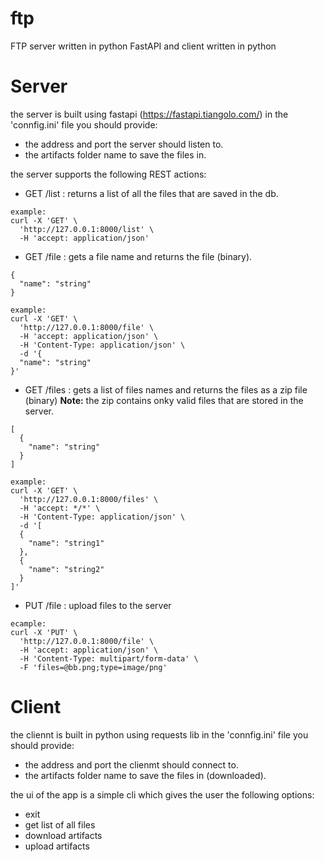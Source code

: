 # ftp
FTP server written in python FastAPI and client written in python 

# Server
the server is built using fastapi (https://fastapi.tiangolo.com/)
in the 'connfig.ini' file you should provide:
* the address and port the server should listen to. 
* the artifacts folder name to save the files in.

the server supports the following REST actions: 
* GET /list : returns a list of all the files that are saved in the db.
```
example:
curl -X 'GET' \
  'http://127.0.0.1:8000/list' \
  -H 'accept: application/json'
```
* GET /file : gets a file name and returns the file (binary).
```
{
  "name": "string"
}

example:
curl -X 'GET' \
  'http://127.0.0.1:8000/file' \
  -H 'accept: application/json' \
  -H 'Content-Type: application/json' \
  -d '{
  "name": "string"
}'
```
* GET /files : gets a list of files names and returns the files as a zip file (binary)
**Note:** the zip contains onky valid files that are stored in the server.
```
[
  {
    "name": "string"
  }
]

example:
curl -X 'GET' \
  'http://127.0.0.1:8000/files' \
  -H 'accept: */*' \
  -H 'Content-Type: application/json' \
  -d '[
  {
    "name": "string1"
  },
  {
    "name": "string2"
  }
]'
```
* PUT /file : upload files to the server 
```
ecample:
curl -X 'PUT' \
  'http://127.0.0.1:8000/file' \
  -H 'accept: application/json' \
  -H 'Content-Type: multipart/form-data' \
  -F 'files=@bb.png;type=image/png'
```

# Client
the cliennt is built in python using requests lib
in the 'connfig.ini' file you should provide:
* the address and port the clienmt should connect to. 
* the artifacts folder name to save the files in (downloaded).

the ui of the app is a simple cli which gives the user the following options:
* exit
* get list of all files       
* download artifacts               
* upload artifacts 

